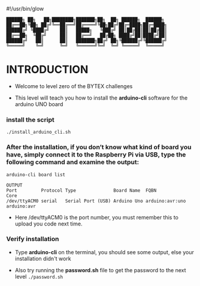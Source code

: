 #!/usr/bin/glow

```
██████╗ ██╗   ██╗████████╗███████╗██╗  ██╗ ██████╗  ██████╗
██╔══██╗╚██╗ ██╔╝╚══██╔══╝██╔════╝╚██╗██╔╝██╔═████╗██╔═████╗
██████╔╝ ╚████╔╝    ██║   █████╗   ╚███╔╝ ██║██╔██║██║██╔██║
██╔══██╗  ╚██╔╝     ██║   ██╔══╝   ██╔██╗ ████╔╝██║████╔╝██║
██████╔╝   ██║      ██║   ███████╗██╔╝ ██╗╚██████╔╝╚██████╔╝
╚═════╝    ╚═╝      ╚═╝   ╚══════╝╚═╝  ╚═╝ ╚═════╝  ╚═════╝
```
 
# INTRODUCTION

- Welcome to level zero of the BYTEX challenges

- This level will teach you how to install the **arduino-cli** software for the arduino UNO board

### install the script
```./install_arduino_cli.sh```


### After the installation, if you don’t know what kind of board you have, simply connect it to the Raspberry Pi via USB, type the following command and examine the output:
```arduino-cli board list```

```
OUTPUT	
Port         Protocol Type              Board Name  FQBN            Core
/dev/ttyACM0 serial   Serial Port (USB) Arduino Uno arduino:avr:uno arduino:avr
```

- Here /dev/ttyACM0 is the port number, you must remember this to upload you code next time.

### Verify installation

- Type **arduino-cli** on the terminal, you should see some output, else your installation didn't work

- Also try running the **password.sh** file to get the password to the next level ```./password.sh```

